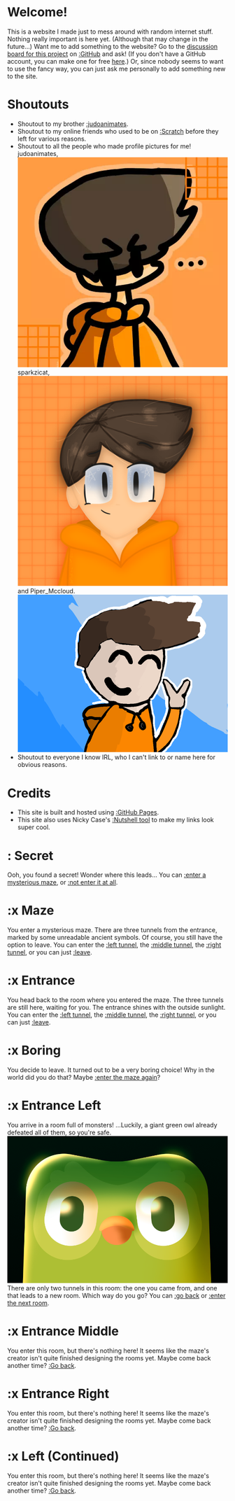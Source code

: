 <script src="https://cdn.jsdelivr.net/gh/ncase/nutshell/nutshell.js"></script>
<script>
Nutshell.setOptions({
    startOnLoad: true,
    lang: 'en',
    dontEmbedHeadings: true,
});
</script>

# Welcome!
This is a website I made just to mess around with random internet stuff. Nothing really important is here yet. (Although that may change in the future...)
Want me to add something to the website? Go to the [discussion board for this project](https://github.com/TheComputerCrasher/TheComputerCrasher.github.io/discussions) on [:GitHub](https://en.m.wikipedia.org/wiki/GitHub) and ask! 
(If you don't have a GitHub account, you can make one for free [here](https://github.com/signup).)
Or, since nobody seems to want to use the fancy way, you can just ask me personally to add something new to the site.

# Shoutouts
* Shoutout to my brother [:judoanimates](https://youtu.be/E6M1RSF_BKo).
* Shoutout to my online friends who used to be on [:Scratch](https://en.m.wikipedia.org/wiki/Scratch_(programming_language)) before they left for various reasons. 
* Shoutout to all the people who made profile pictures for me! judoanimates, ![a drawing of me made by judoanimates](https://github.com/TheComputerCrasher/TheComputerCrasher.github.io/blob/main/files/pfp.png?raw=true) sparkzicat, ![a drawing of me made by sparkzicat](https://github.com/TheComputerCrasher/TheComputerCrasher.github.io/blob/main/files/Sage-PFP.png?raw=true) and Piper_Mccloud. ![a drawing of me made by Piper_Mccloud](https://github.com/TheComputerCrasher/TheComputerCrasher.github.io/blob/main/files/Piper-PFP.png?raw=true)
* Shoutout to everyone I know IRL, who I can't link to or name here for obvious reasons.

# Credits
* This site is built and hosted using [:GitHub Pages](https://pages.github.com).
* This site also uses Nicky Case's [:Nutshell tool](https://ncase.me/nutshell/#WhatIsNutshell&cut=4) to make my links look super cool.

# : Secret
Ooh, you found a secret! Wonder where this leads...
You can [:enter a mysterious maze](#Maze), or [:not enter it at all](#Boring).

# :x Maze
You enter a mysterious maze. There are three tunnels from the entrance, marked by some unreadable ancient symbols. Of course, you still have the option to leave.
You can enter the [:left tunnel](#EntranceLeft), the [:middle tunnel](#EntranceMiddle), the [:right tunnel](#EntranceRight), or you can just [:leave](#Boring).

# :x Entrance
You head back to the room where you entered the maze. The three tunnels are still here, waiting for you. The entrance shines with the outside sunlight.
You can enter the [:left tunnel](#EntranceLeft), the [:middle tunnel](#EntranceMiddle), the [:right tunnel](#EntranceRight), or you can just [:leave](#Boring).

# :x Boring
You decide to leave. It turned out to be a very boring choice! Why in the world did you do that?
Maybe [:enter the maze again](#Maze)?

# :x Entrance Left
You arrive in a room full of monsters! ...Luckily, a giant green owl already defeated all of them, so you're safe. 
![Duo, the mascot of Duolingo, stares at you menacingly](https://github.com/TheComputerCrasher/TheComputerCrasher.github.io/blob/main/files/Duo.png?raw=true)
There are only two tunnels in this room: the one you came from, and one that leads to a new room. Which way do you go?
You can [:go back](#Entrance) or [:enter the next room](#LeftContinued).

# :x Entrance Middle
You enter this room, but there's nothing here! It seems like the maze's creator isn't quite finished designing the rooms yet. Maybe come back another time? 
[:Go back](#Entrance).

# :x Entrance Right
You enter this room, but there's nothing here! It seems like the maze's creator isn't quite finished designing the rooms yet. Maybe come back another time? 
[:Go back](#Entrance).

# :x Left (Continued)
You enter this room, but there's nothing here! It seems like the maze's creator isn't quite finished designing the rooms yet. Maybe come back another time? 
[:Go back](#EntranceLeft).
